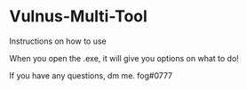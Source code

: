 # Vulnus-Multi-Tool

Instructions on how to use

When you open the .exe, it will give you options on what to do!

If you have any questions, dm me.
fog#0777
